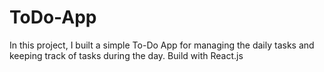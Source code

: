 # ToDo-App
In this project, I built a simple To-Do App for managing the daily tasks and keeping track of tasks during the day. Build with React.js
